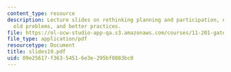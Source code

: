```yaml
---
content_type: resource
description: Lecture slides on rethinking planning and participation, new technologies,
  old problems, and better practices.
file: https://ol-ocw-studio-app-qa.s3.amazonaws.com/courses/11-201-gateway-planning-action-fall-2007/09e25617f36354516e3e295bf0883bc0_slides19.pdf
file_type: application/pdf
resourcetype: Document
title: slides19.pdf
uid: 09e25617-f363-5451-6e3e-295bf0883bc0
---
```

